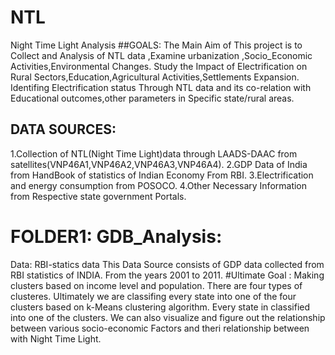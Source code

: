 # NTL
Night Time Light Analysis
##GOALS:
The Main Aim of This project is to Collect and Analysis of NTL data ,Examine urbanization ,Socio_Economic Activities,Environmental Changes.
Study the Impact of Electrification on Rural Sectors,Education,Agricultural Activities,Settlements Expansion.
Identifing Electrification status Through NTL data and its co-relation with Educational outcomes,other parameters  in Specific state/rural areas.

## DATA SOURCES:
1.Collection of NTL(Night Time Light)data through LAADS-DAAC  from satellites(VNP46A1,VNP46A2,VNP46A3,VNP46A4).
2.GDP Data of India from HandBook of statistics of Indian Economy From RBI.
3.Electrification and energy consumption from POSOCO.
4.Other Necessary Information from Respective state government Portals.


# FOLDER1: GDB_Analysis:
Data: RBI-statics data
This Data Source consists of GDP data collected from RBI statistics of INDIA. From the years 2001 to 2011.
#Ultimate Goal : 
Making clusters  based on income level and population.
There are four types of clusteres. 
Ultimately we are classifing every state into one of the four clusters based on k-Means clustering algorithm.
Every state in classified into one of the clusters.
We can also visualize and figure out the relationship between various socio-economic Factors and theri relationship between with Night Time Light.
